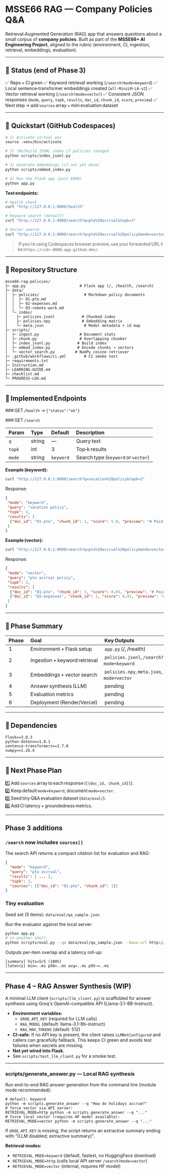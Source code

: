 # MSSE66 RAG — Company Policies Q&A

Retrieval‑Augmented Generation (RAG) app that answers questions about a small corpus of **company policies**. Built as part of the **MSSE66+ AI Engineering Project**, aligned to the rubric (environment, CI, ingestion, retrieval, embeddings, evaluation).

---

## 📌 Status (end of Phase 3)

✅ Repo + CI green
✅ Keyword retrieval working (`/search?mode=keyword`)
✅ Local sentence‑transformer embeddings created (`all‑MiniLM‑L6‑v2`)
✅ Vector retrieval working (`/search?mode=vector`)
✅ Consistent JSON responses (`mode`, `query`, `topk`, `results`, `doc_id`, `chunk_id`, `score`, `preview`)
✅ Next step → add `sources` array + mini evaluation dataset

---

## 🚀 Quickstart (GitHub Codespaces)

```bash
# 1) Activate virtual env
source .venv/bin/activate

# 2) (Re)build JSONL index if policies changed
python scripts/index_jsonl.py

# 3) Generate embeddings (if not yet done)
python scripts/embed_index.py

# 4) Run the Flask app (port 8000)
python app.py
```

**Test endpoints:**

```bash
# Health check
curl "http://127.0.0.1:8000/health"

# Keyword search (default)
curl "http://127.0.0.1:8000/search?q=pto%20accrual&topk=3"

# Vector search
curl "http://127.0.0.1:8000/search?q=pto%20accrual%20policy&mode=vector&topk=3"
```

>  If you’re using Codespaces browser preview, use your forwarded URL like `https://<id>-8000.app.github.dev/`.

---

## 📁 Repository Structure

```
msse66‑rag‑policies/
├─ app.py                        # Flask app (/, /health, /search)
├─ data/
│  ├─ policies/                    # Markdown policy documents
│  │  ├─ 01‑pto.md
│  │  ├─ 02‑expenses.md
│  │  └─ 03‑remote‑work.md
│  └─ index/
│    ├─ policies.jsonl            # Chunked index
│    ├─ policies.npy              # Embedding matrix
│    └─ meta.json                  # Model metadata + id map
├─ scripts/
│  ├─ ingest.py                  # Document stats
│  ├─ chunk.py                   # Overlapping chunker
│  ├─ index_jsonl.py            # Build index
│  ├─ embed_index.py            # Encode chunks → vectors
│  └─ vector_search.py         # NumPy cosine retriever
├─ .github/workflows/ci.yml        # CI smoke test
├─ requirements.txt
├─ Instruction.md
├─ LEARNING‑GUIDE.md
├─ checklist.md
└─ PROGRESS‑LOG.md
```

---

## 🧩 Implemented Endpoints

### GET `/health`
→ `{"status":"ok"}`

### GET `/search`

|  Param   |  Type    |  Default    |  Description                          |
| :------- | :------- | :---------- | :------------------------------------ |
|  `q`     |  string  |  —          |  Query text                           |
|  `topk`  |  int     |  3          |  Top‑k results                        |
|  `mode`  |  string  |  `keyword`  |  Search type (`keyword` or `vector`)  |

**Example (keyword):**

```bash
curl "http://127.0.0.1:8000/search?q=vacation%20policy&topk=3"
```

Response:

```json
{
 "mode": "keyword",
 "query": "vacation policy",
 "topk": 3,
 "results": [
  {"doc_id": "01‑pto", "chunk_id": 1, "score": 5.0, "preview": "# Paid Time Off…"}
 ]
}
```

**Example (vector):**

```bash
curl "http://127.0.0.1:8000/search?q=pto%20accrual%20policy&mode=vector&topk=3"
```

Response:

```json
{
 "mode": "vector",
 "query": "pto accrual policy",
 "topk": 3,
 "results": [
  {"doc_id": "01‑pto", "chunk_id": 1, "score": 0.65, "preview": "# Paid Time Off…"},
  {"doc_id": "02‑expenses", "chunk_id": 1, "score": 0.42, "preview": "# Employee Expense…"}
 ]
}
```

---

## 🧠 Phase Summary

|  Phase  |  Goal                           |  Key Outputs                                         |
| :------ | :------------------------------ | :--------------------------------------------------- |
|  1      |  Environment + Flask setup      |  `app.py` (/, /health)                               |
|  2      |  Ingestion + keyword retrieval  |  `policies.jsonl`, `/search?mode=keyword`            |
|  3      |  Embeddings + vector search     |  `policies.npy`, `meta.json`, `/search?mode=vector`  |
|  4      |  Answer synthesis (LLM)         |  pending                                             |
|  5      |  Evaluation metrics             |  pending                                             |
|  6      |  Deployment (Render/Vercel)     |  pending                                             |

---

## 🧮 Dependencies

```
Flask==3.0.3
python‑dotenv==1.0.1
sentence‑transformers==2.7.0
numpy==1.26.4
```

---

## 🧭 Next Phase Plan

1️⃣ Add `sources` array to each response (`[{doc_id, chunk_id}]`).
2️⃣ Keep default `mode=keyword`, document `mode=vector`.
3️⃣ Seed tiny Q&A evaluation dataset (`data/eval/`).
4️⃣ Add CI latency + groundedness metrics.

---

## Phase 3 additions

### `/search` now includes `sources[]`
The search API returns a compact citation list for evaluation and RAG:
```json
{
  "mode": "keyword",
  "query": "pto accrual",
  "results": [ ... ],
  "topk": 3,
  "sources": [{"doc_id": "01-pto", "chunk_id": 1}]
}
```

### Tiny evaluation

Seed set (5 items): `data/eval/qa_sample.json`

Run the evaluator against the local server:

```bash
python app.py
# in another shell:
python scripts/eval.py --qa data/eval/qa_sample.json --base-url http://127.0.0.1:8000 --mode keyword --topk 3
```

Outputs per-item overlap and a latency roll-up:

```
[summary] hits=5/5 (100%)
[latency] min=..ms p50=..ms avg=..ms p95~=..ms
```

---

## Phase 4 – RAG Answer Synthesis (WIP)

A minimal LLM client (`scripts/llm_client.py`) is scaffolded for answer synthesis using Groq's OpenAI-compatible API (Llama-3.1-8B-Instruct).

- **Environment variables:**
  - `GROQ_API_KEY` (required for LLM calls)
  - `RAG_MODEL` (default: llama-3.1-8b-instruct)
  - `RAG_MAX_TOKENS` (default: 512)
- **CI-safe:** If no API key is present, the client raises `LLMNotConfigured` and callers can gracefully fallback. This keeps CI green and avoids test failures when secrets are missing.
- **Not yet wired into Flask.**
- See `scripts/test_llm_client.py` for a smoke test.

---


### scripts/generate_answer.py — Local RAG synthesis

Run end-to-end RAG answer generation from the command line (module mode recommended):

```
# default: keyword
python -m scripts.generate_answer --q "How do holidays accrue?"
# force vector via API server:
RETRIEVAL_MODE=http python -m scripts.generate_answer --q "..."
# force local vector (requires HF model available):
RETRIEVAL_MODE=vector python -m scripts.generate_answer --q "..."
```

If `GROQ_API_KEY` is missing, the script returns an extractive summary ending with “(LLM disabled; extractive summary)”.

**Retrieval modes:**

- `RETRIEVAL_MODE=keyword` (default, fastest, no HuggingFace download)
- `RETRIEVAL_MODE=http` (calls local API server `/search?mode=vector`)
- `RETRIEVAL_MODE=vector` (internal, requires HF model)
